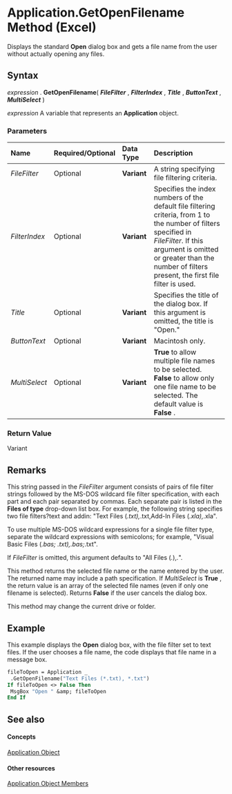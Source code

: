 
# Application.GetOpenFilename Method (Excel)

Displays the standard  **Open** dialog box and gets a file name from the user without actually opening any files.


## Syntax

 _expression_ . **GetOpenFilename**( **_FileFilter_** , **_FilterIndex_** , **_Title_** , **_ButtonText_** , **_MultiSelect_** )

 _expression_ A variable that represents an **Application** object.


### Parameters



|**Name**|**Required/Optional**|**Data Type**|**Description**|
|:-----|:-----|:-----|:-----|
| _FileFilter_|Optional| **Variant**|A string specifying file filtering criteria.|
| _FilterIndex_|Optional| **Variant**|Specifies the index numbers of the default file filtering criteria, from 1 to the number of filters specified in  _FileFilter_. If this argument is omitted or greater than the number of filters present, the first file filter is used.|
| _Title_|Optional| **Variant**|Specifies the title of the dialog box. If this argument is omitted, the title is "Open."|
| _ButtonText_|Optional| **Variant**|Macintosh only.|
| _MultiSelect_|Optional| **Variant**| **True** to allow multiple file names to be selected. **False** to allow only one file name to be selected. The default value is **False** .|

### Return Value

Variant


## Remarks

This string passed in the  _FileFilter_ argument consists of pairs of file filter strings followed by the MS-DOS wildcard file filter specification, with each part and each pair separated by commas. Each separate pair is listed in the **Files of type** drop-down list box. For example, the following string specifies two file filters?text and addin: "Text Files (*.txt),*.txt,Add-In Files (*.xla),*.xla".

To use multiple MS-DOS wildcard expressions for a single file filter type, separate the wildcard expressions with semicolons; for example, "Visual Basic Files (*.bas; *.txt),*.bas;*.txt".

If  _FileFilter_ is omitted, this argument defaults to "All Files (*.*),*.*".

This method returns the selected file name or the name entered by the user. The returned name may include a path specification. If  _MultiSelect_ is **True** , the return value is an array of the selected file names (even if only one filename is selected). Returns **False** if the user cancels the dialog box.

This method may change the current drive or folder.


## Example

This example displays the  **Open** dialog box, with the file filter set to text files. If the user chooses a file name, the code displays that file name in a message box.


```vb
fileToOpen = Application _ 
 .GetOpenFilename("Text Files (*.txt), *.txt") 
If fileToOpen <> False Then 
 MsgBox "Open " &amp; fileToOpen 
End If
```


## See also


#### Concepts


[Application Object](19b73597-5cf9-4f56-8227-b5211f657f6f.md)
#### Other resources


[Application Object Members](4cb9ca42-8d07-cc9c-2d80-4eb9a5921e1e.md)
